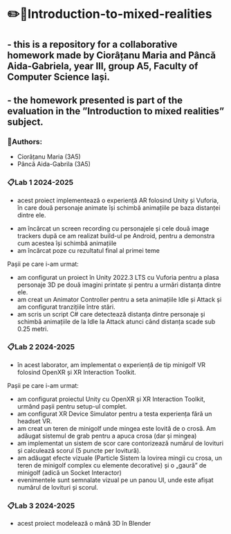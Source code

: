 # ✏️🎀Introduction-to-mixed-realities

## - this is a repository for a collaborative homework made by Ciorâțanu Maria and Pâncă Aida-Gabriela, year III, group A5, Faculty of Computer Science Iași. 
## - the homework presented is part of the evaluation in the ”Introduction to mixed realities” subject. 

### 👥Authors:

- Ciorâțanu Maria (3A5)
- Pâncă Aida-Gabrila (3A5)

### 📋Lab 1 2024-2025
- acest proiect implementează o experiență AR folosind Unity și Vuforia, în care două personaje animate își schimbă animațiile pe baza distanței dintre ele.
* am încărcat un screen recording cu personajele și cele două image trackers după ce am realizat build-ul pe Android, pentru a demonstra cum acestea își schimbă animațiile
* am încărcat poze cu rezultatul final al primei teme
  
Pașii pe care i-am urmat:

* am configurat un proiect în Unity 2022.3 LTS cu Vuforia pentru a plasa personaje 3D pe două imagini printate și pentru a urmări distanța dintre ele.
* am creat un Animator Controller pentru a seta animațiile Idle și Attack și am configurat tranzițiile între stări.
* am scris un script C# care detectează distanța dintre personaje și schimbă animațiile de la Idle la Attack atunci când distanța scade sub 0.25 metri.

### 📋Lab 2 2024-2025
- în acest laborator, am implementat o experiență de tip minigolf VR folosind OpenXR și XR Interaction Toolkit.

Pașii pe care i-am urmat:

* am configurat proiectul Unity cu OpenXR și XR Interaction Toolkit, urmând pașii pentru setup-ul complet.
* am configurat XR Device Simulator pentru a testa experiența fără un headset VR.
* am creat un teren de minigolf unde mingea este lovită de o crosă. Am adăugat sistemul de grab pentru a apuca crosa (dar și mingea)
* am implementat un sistem de scor care contorizează numărul de lovituri și calculează scorul (5 puncte per lovitură).
* am adăugat efecte vizuale (Particle Sistem la lovirea mingii cu crosa, un teren de minigolf complex cu elemente decorative) și o „gaură” de minigolf (adică un Socket Interactor)
* evenimentele sunt semnalate vizual pe un panou UI, unde este afișat numărul de lovituri și scorul.

### 📋Lab 3 2024-2025
- acest proiect modelează o mână 3D în Blender

